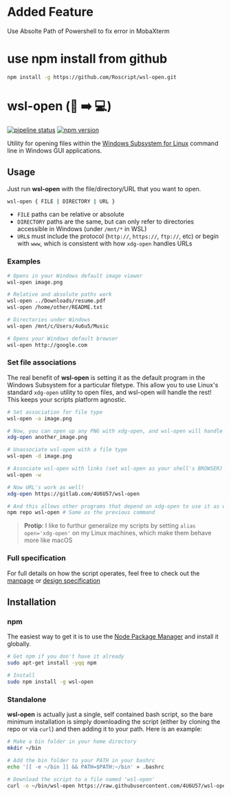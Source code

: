# Added Feature
Use Absolte Path of Powershell to fix error in MobaXterm

#

# use npm install from github

```bash
npm install -g https://github.com/Roscript/wsl-open.git
```

# wsl-open (:open_file_folder: :arrow_right: :computer:)

[![pipeline
status](https://gitlab.com/4U6U57/wsl-open/badges/master/pipeline.svg)](https://gitlab.com/4U6U57/wsl-open/commits/master)
[![npm
version](https://img.shields.io/npm/v/wsl-open.svg)](http://npmjs.com/package/wsl-open)

Utility for opening files within the [Windows Subsystem for Linux][wsl] command
line in Windows GUI applications.

## Usage

Just run **wsl-open** with the file/directory/URL that you want to open.

```bash
wsl-open { FILE | DIRECTORY | URL }

```

- `FILE` paths can be relative or absolute
- `DIRECTORY` paths are the same, but can only refer to directories accessible
  in Windows (under `/mnt/*` in WSL)
- `URL`s must include the protocol (`http://`, `https://`, `ftp://`, etc) or
  begin with `www`, which is consistent with how `xdg-open` handles URLs

### Examples

```bash
# Opens in your Windows default image viewer
wsl-open image.png

# Relative and absolute paths work
wsl-open ../Downloads/resume.pdf
wsl-open /home/other/README.txt

# Directories under Windows
wsl-open /mnt/c/Users/4u6u5/Music

# Opens your Windows default browser
wsl-open http://google.com
```

### Set file associations

The real benefit of **wsl-open** is setting it as the default program in the
Windows Subsystem for a particular filetype. This allow you to use Linux's
standard `xdg-open` utility to open files, and wsl-open will handle the rest!
This keeps your scripts platform agnostic.

```bash
# Set association for file type
wsl-open -a image.png

# Now, you can open up any PNG with xdg-open, and wsl-open will handle it
xdg-open another_image.png

# Unassociate wsl-open with a file type
wsl-open -d image.png

# Associate wsl-open with links (set wsl-open as your shell's BROWSER)
wsl-open -w

# Now URL's work as well!
xdg-open https://gitlab.com/4U6U57/wsl-open

# And this allows other programs that depend on xdg-open to use it as well!
npm repo wsl-open # Same as the previous command
```

> **Protip**: I like to furthur generalize my scripts by setting `alias
> open='xdg-open'` on my Linux machines, which make them behave more like macOS

### Full specification

For full details on how the script operates, feel free to check out the
[manpage][manpage] or [design specification][design]

## Installation

### npm

The easiest way to get it is to use the [Node Package Manager][npm] and install
it globally.

```bash
# Get npm if you don't have it already
sudo apt-get install -yqq npm

# Install
sudo npm install -g wsl-open
```

### Standalone

**wsl-open** is actually just a single, self contained bash script, so the bare
minimum installation is simply downloading the script (either by cloning the
repo or via `curl`) and then adding it to your path. Here is an example:

```bash
# Make a bin folder in your home directory
mkdir ~/bin

# Add the bin folder to your PATH in your bashrc
echo '[[ -e ~/bin ]] && PATH=$PATH:~/bin' » .bashrc

# Download the script to a file named 'wsl-open'
curl -o ~/bin/wsl-open https://raw.githubusercontent.com/4U6U57/wsl-open/master/wsl-open.sh
```

[wsl]: https://msdn.microsoft.com/en-us/commandline/wsl/about
[npm]: https://npmjs.com
[manpage]: MANUAL.md
[design]: DESIGN.md
